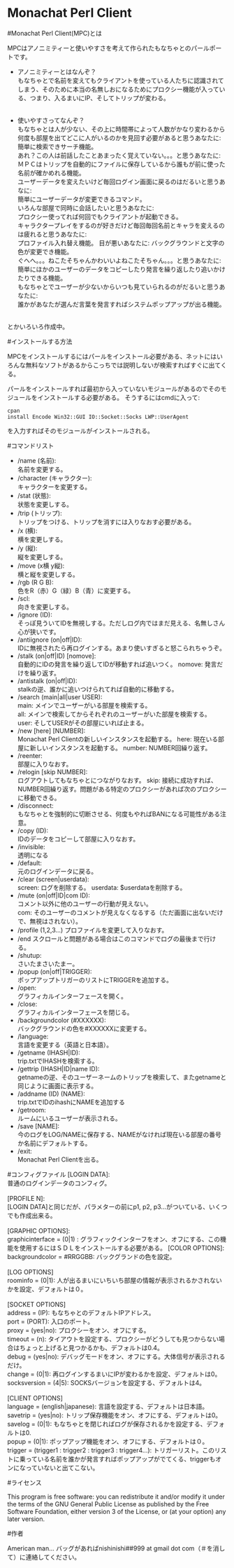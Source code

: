 # Monachat Perl Client


#Monachat Perl Client(MPC)とは

MPCはアノニミティーと使いやすさを考えて作られたもなちゃとのパールポートです。
* アノニミティーとはなんぞ？<br>
もなちゃとで名前を変えてもクライアントを使っている人たちに認識されてしまう、そのために本当の名無しおになるためにプロクシー機能が入っている、つまり、入るまいにIP、そしてトリップが変わる。<br><br>

* 使いやすさってなんぞ？<br>
   もなちゃとは人が少ない、その上に時間帯によって人数がかなり変わるから何度も部屋を出てどこに人がいるのかを見回す必要があると思うあなたに:<br>
   簡単に検索できサーチ機能。<br>
   あれ？この人は前話したことあまったく覚えていない。。。と思うあなたに:<br> ＭＰＣはトリップを自動的にファイルに保存しているから誰もが前に使った名前が確かめれる機能。<br>
   ユーザーデータを変えたいけど毎回ログイン画面に戻るのはだるいと思うあなに:<br> 簡単にユーザーデータが変更できるコマンド。<br>
   いろんな部屋で同時に会話したいと思うあなたに:<br>
   プロクシー使ってれば何回でもクライアントが起動できる。<br>
   キャラクタープレイをするのが好きだけど毎回毎回名前とキャラを変えるのは疲れると思うあなたに:<br> プロファイル入れ替え機能。
   目が悪いあなたに: バックグラウンドと文字の色が変更でき機能。<br>
   ぐへへ。。。ねこたそちゃんかわいいよねこたそちゃん。。。と思うあなたに:<br> 簡単にほかのユーザーのデータをコピーしたり発言を繰り返したり追いかけたりできる機能。<br>
   もなちゃとでユーザーが少ないからいつも見ていられるのがだるいと思うあなたに:<br> 誰かがあなたが選んだ言葉を発言すればシステムポップアップが出る機能。<br><br>

とかいろいろ作成中。


#インストールする方法

MPCをインストールするにはパールをインストール必要がある、ネットにはいろんな無料なソフトがあるからこっちでは説明しないが検索すればすぐに出てくる。

パールをインストールすれば最初から入っていないモジュールがあるのでそのモジュールをインストールする必要がある。
そうするにはcmdに入って:

```
cpan
install Encode Win32::GUI IO::Socket::Socks LWP::UserAgent
```

を入力すればそのモジュールがインストールされる。

#コマンドリスト

* /name (名前):<br>
名前を変更する。
* /character (キャラクター):<br>
キャラクターを変更する。
* /stat (状態):<br>
状態を変更しする。
* /trip (トリップ):<br>
トリップをつける、トリップを消すには入りなおす必要がある。
* /x (横):<br>
横を変更しする。
* /y (縦):<br>
縦を変更しする。
* /move (x横 y縦):<br>
横と縦を変更しする。
* /rgb (R G B):<br>
色をR（赤）G（緑）B（青）に変更する。
* /scl:<br>
向きを変更しする。
* /ignore (ID):<br>
そっぽ見ういてIDを無視しする。ただしログ内ではまだ見える、名無しさん心が狭いです。
* /antiignore (on|off|ID):<br>
IDに無視されたら再ログインする。あまり使いすぎると怒こられちゃうぞ。
* /stalk (on|off|ID) [nomove]:<br>
自動的にIDの発言を繰り返してIDが移動すれば追いつく。
   nomove: 発言だけを繰り返す。
* /antistalk (on|off|ID):<br>
stalkの逆、誰かに追いつけられてれば自動的に移動する。
* /search (main|all|user USER):<br>
   main: メインでユーザーがいる部屋を検索する。<br>
   all: メインで検索してからそれぞれのユーザーがいた部屋を検索する。<br>
   user: そしてUSERがその部屋にいれば止まる。<br>
* /new [here] [NUMBER]:<br>
Monachat Perl Clientの新しいインスタンスを起動する。
  here: 現在いる部屋に新しいインスタンスを起動する。
  number: NUMBER回繰り返す。
* /reenter:<br>
部屋に入りなおす。
* /relogin [skip NUMBER]:<br>
ログアウトしてもなちゃとにつながりなおす。
   skip: 接続に成功すれば、NUMBER回繰り返す。問題がある特定のプロクシーがあれば次のプロクシーに移動できる。
* /disconnect:<br>
もなちゃとを強制的に切断させる、何度もやればBANになる可能性がある注意。
* /copy (ID):<br>
IDのデータをコピーして部屋に入りなおす。
* /invisible:<br>
透明になる
* /default:<br>
元のログインデータに戻る。
* /clear (screen|userdata):<br>
   screen: ログを削除する。
   userdata: $userdataを削除する。
* /mute (on|off|ID|com ID): <br>
   コメント以外に他のユーザーの行動が見えない。<br>
   com: そのユーザーのコメントが見えなくなるする（ただ画面に出ないだけで、無視はされない）。
* /profile (1,2,3...)
   プロファイルを変更して入りなおす。
* /end
   スクロールと問題がある場合はこのコマンドでログの最後まで行ける。
* /shutup: <br>
さいたまさいたまー。
* /popup (on|off|TRIGGER):<br>
ポップアップトリガーのリストにTRIGGERを追加する。
* /open:<br>
グラフィカルインターフェースを開く。
* /close:<br>
グラフィカルインターフェースを閉じる。
* /backgroundcolor (#XXXXXX):<br>
バックグラウンドの色を#XXXXXXに変更する。
* /language:<br>
言語を変更する（英語と日本語）。
* /getname (IHASH|ID):<br>
trip.txtでIHASHを検索する。
* /gettrip (IHASH|ID|name ID):<br>
getnameの逆、そのユーザーネームのトリップを検索して、またgetnameと同じように画面に表示する。
* /addname (ID) (NAME):<br>
trip.txtでIDのihashにNAMEを追加する
* /getroom:<br>
ルームにいるユーザーが表示される。
* /save [NAME]:<br>
今のログをLOG/NAMEに保存する、NAMEがなければ現在いる部屋の番号か名前にデフォルトする。
* /exit:<br>
Monachat Perl Clientを出る。

#コンフィグファイル
\[LOGIN DATA]:<br>
普通のログインデータのコンフィグ。<br><br>
\[PROFILE N]:<br>
[LOGIN DATA]と同じだが、パラメターの前にp1, p2, p3...がついている、いくつでも作成出来る。<br><br>
\[GRAPHIC OPTIONS]:<br>
graphicinterface = (0|1) : グラフィックインターフをオン、オフにする、この機能を使用するにはＳＤＬをインストールする必要がある。
\[COLOR OPTIONS]:<br>
backgroundcolor = #RRGGBB: バックグランドの色を設定。<br><br>
[LOG OPTIONS]<br>
roominfo = (0|1): 人が出るまいにいちいち部屋の情報が表示されるかされないかを設定、デフォルトは０。<br><br>
[SOCKET OPTIONS]<br>
address = (IP): もなちゃとのデフォルトIPアドレス。<br>
port  = (PORT): 入口のポート。<br>
proxy = (yes|no): プロクシーをオン、オフにする。<br>
timeout = (n): タイアウトを設定する、プロクシーがどうしても見つからない場合はちょっと上げると見つかるかも、デフォルトは0.4。<br>
debug = (yes|no): デバッグモードをオン、オフにする。大体信号が表示されるだけ。<br>
change = (0|1): 再ログインするまいにIPが変わるかを設定、デフォルトは0。<br>
socksversion = (4|5): SOCKSバージョンを設定する、デフォルトは4。<br><br>
[CLIENT OPTIONS]<br>
language = (english|japanese): 言語を設定する、デフォルトは日本語。<br>
savetrip = (yes|no): トリップ保存機能をオン、オフにする、デフォルトは0。<br>
savelog = (0|1): もなちゃとを閉じればログが保存されるかを設定する、デフォルトは0.<br>
popup = (0|1): ポップアップ機能をオン、オフにする、デフォルトは０。<br>
trigger = (trigger1 : trigger2 : trigger3 : trigger4...): トリガーリスト。このリストに乗っている名前を誰かが発言すればポップアップがでてくる、triggerもオンになっていないと出てこない。

#ライセンス

This program is free software: you can redistribute it and/or modify it under the terms of the GNU General Public License as published by the Free Software Foundation, either version 3 of the License, or (at your option) any later version.


#作者

American man...
バッグがあればnishinishi##999 at gmail dot com（＃を消して）に連絡してください。
